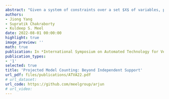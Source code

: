 ```yaml
---
abstract: "Given a system of constraints over a set $X$ of variables, projected model counting asks us to count satisfying assignments of the constraint system projected on a subset $P$ of $X$. A key idea used in modern projected counters is to first compute an <em>independent support</em>, say $I$, that is often a small subset of $P$, and to then count models projected on $I$ instead of on $P$. While this has been effective in scaling performance of counters, the question of whether we can benefit by projecting on variables beyond $P$ has not been explored. In this paper, we study this question and show that contrary to intuition, it can be beneficial to project on variables even beyond $P$. In several applications, a good upper bound of the projected model count often suffices. We show that in several such cases, we can identify a set of variables, called <em>upper bound support (UBS)</em>, that is not necessarily a subset of $P$, and yet counting models projected on UBS guarantees an upper bound of the projected model count. Theoretically, a UBS can be exponentially smaller than the smallest independent support. Our experiments show that even otherwise, UBS-based projected counting can be faster than independent support-based projected counting, while yielding bounds of high quality. Based on extensive experiments, we find that UBS-based projected counting can solve many problem instances that are beyond the reach of a state-of-the-art independent support-based projected model counter."
authors:
- Jiong Yang
- Supratik Chakraborty
- Kuldeep S. Meel
date: 2022-08-01 00:00:00
highlight: true
image_preview: ''
math: true
publication: In *International Symposium on Automated Technology for Verification and Analysis (ATVA)*
publication_types:
- '1'
selected: true
title: 'Projected Model Counting: Beyond Independent Support'
url_pdf: files/publications/ATVA22.pdf
# url_dataset: 
url_code: https://github.com/meelgroup/arjun
# url_video: 
---
```


